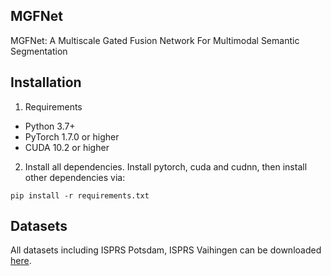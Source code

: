 ## MGFNet
MGFNet: A Multiscale Gated Fusion Network For Multimodal Semantic Segmentation

## Installation
1. Requirements

- Python 3.7+
- PyTorch 1.7.0 or higher
- CUDA 10.2 or higher

2. Install all dependencies.
Install pytorch, cuda and cudnn, then install other dependencies via:
```shell
pip install -r requirements.txt
```

## Datasets
All datasets including ISPRS Potsdam, ISPRS Vaihingen can be downloaded [here](https://github.com/open-mmlab/mmsegmentation/blob/main/docs/en/user_guides/2_dataset_prepare.md#prepare-datasets).
